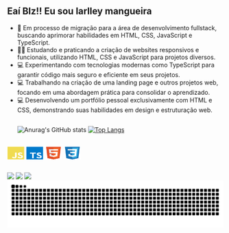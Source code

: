 ## Eaí Blz!! Eu sou Iarlley mangueira
- 🚀 Em processo de migração para a área de desenvolvimento fullstack, buscando aprimorar habilidades em HTML, CSS, JavaScript e TypeScript.
- 👨‍💻 Estudando e praticando a criação de websites responsivos e funcionais, utilizando HTML, CSS e JavaScript para projetos diversos.
- 💻 Experimentando com tecnologias modernas como TypeScript para garantir código mais seguro e eficiente em seus projetos.
- 💻 Trabalhando na criação de uma landing page e outros projetos web, focando em uma abordagem prática para consolidar o aprendizado.
- 💻 Desenvolvendo um portfólio pessoal exclusivamente com HTML e CSS, demonstrando suas habilidades em design e estruturação web.
  ##
  ![Anurag's GitHub stats](https://github-readme-stats.vercel.app/api?username=Iarlleym&show_icons=true&theme=transparent) [![Top Langs](https://github-readme-stats.vercel.app/api/top-langs/?username=Iarlleym)](https://github.com/anuraghazra/github-readme-stats)
<div style="display: inline_block"><br>
  <img align="center" alt="Iarlley-Js" height="30" width="40" src="https://raw.githubusercontent.com/devicons/devicon/master/icons/javascript/javascript-plain.svg">
  <img align="center" alt="Iarlley-Ts" height="30" width="40" src="https://raw.githubusercontent.com/devicons/devicon/master/icons/typescript/typescript-plain.svg">
  <img align="center" alt="Iarlley-HTML" height="30" width="40" src="https://raw.githubusercontent.com/devicons/devicon/master/icons/html5/html5-original.svg">
  <img align="center" alt="Iarlley-CSS" height="30" width="40" src="https://raw.githubusercontent.com/devicons/devicon/master/icons/css3/css3-original.svg">
</div>
  
  ##
 
<div> 
  <a href="https://www.instagram.com/iarlleym" target="_blank"><img src="https://img.shields.io/badge/-Instagram-%23E4405F?style=for-the-badge&logo=instagram&logoColor=white" target="_blank"></a>
  <a href = "mailto:iarlleymangueira@gmail.com"><img src="https://img.shields.io/badge/-Gmail-%23333?style=for-the-badge&logo=gmail&logoColor=white" target="_blank"></a>
  <a href="https://www.linkedin.com/in/jos%C3%A9-iarlley-sabino-mangueira-86a1a9265/" target="_blank"><img src="https://img.shields.io/badge/-LinkedIn-%230077B5?style=for-the-badge&logo=linkedin&logoColor=white" target="_blank"></a>   
</div>

<picture>
  <source media="(prefers-color-scheme: dark)" srcset="https://raw.githubusercontent.com/Iarlleym/Iarlleym/output/github-contribution-grid-snake-dark.svg">
  <source media="(prefers-color-scheme: light)" srcset="https://raw.githubusercontent.com/Iarlleym/Iarlleym/output/github-contribution-grid-snake.svg">
  <img alt="github contribution grid snake animation" src="https://raw.githubusercontent.com/Iarlleym/Iarlleym/output/github-contribution-grid-snake.svg">
</picture>
